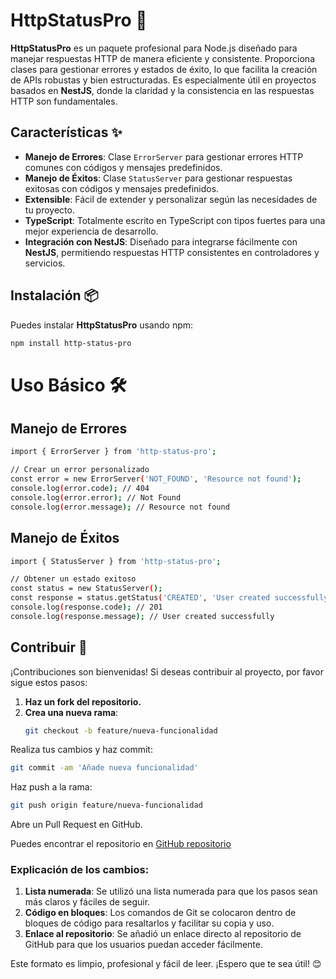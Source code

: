 # HttpStatusPro 🚀

**HttpStatusPro** es un paquete profesional para Node.js diseñado para manejar respuestas HTTP de manera eficiente y consistente. Proporciona clases para gestionar errores y estados de éxito, lo que facilita la creación de APIs robustas y bien estructuradas. Es especialmente útil en proyectos basados en **NestJS**, donde la claridad y la consistencia en las respuestas HTTP son fundamentales.

## Características ✨

- **Manejo de Errores**: Clase `ErrorServer` para gestionar errores HTTP comunes con códigos y mensajes predefinidos.
- **Manejo de Éxitos**: Clase `StatusServer` para gestionar respuestas exitosas con códigos y mensajes predefinidos.
- **Extensible**: Fácil de extender y personalizar según las necesidades de tu proyecto.
- **TypeScript**: Totalmente escrito en TypeScript con tipos fuertes para una mejor experiencia de desarrollo.
- **Integración con NestJS**: Diseñado para integrarse fácilmente con **NestJS**, permitiendo respuestas HTTP consistentes en controladores y servicios.

## Instalación 📦

Puedes instalar **HttpStatusPro** usando npm:

```bash
npm install http-status-pro
```
# Uso Básico 🛠️

## Manejo de Errores
```bash
import { ErrorServer } from 'http-status-pro';

// Crear un error personalizado
const error = new ErrorServer('NOT_FOUND', 'Resource not found');
console.log(error.code); // 404
console.log(error.error); // Not Found
console.log(error.message); // Resource not found
```
## Manejo de Éxitos
```bash
import { StatusServer } from 'http-status-pro';

// Obtener un estado exitoso
const status = new StatusServer();
const response = status.getStatus('CREATED', 'User created successfully');
console.log(response.code); // 201
console.log(response.message); // User created successfully

```
## Contribuir 🤝

¡Contribuciones son bienvenidas! Si deseas contribuir al proyecto, por favor sigue estos pasos:

1. **Haz un fork del repositorio.**
2. **Crea una nueva rama**:
   ```bash
   git checkout -b feature/nueva-funcionalidad

Realiza tus cambios y haz commit:

```bash
git commit -am 'Añade nueva funcionalidad'
```
Haz push a la rama:

```bash
git push origin feature/nueva-funcionalidad
```
Abre un Pull Request en GitHub.

Puedes encontrar el repositorio en [GitHub repositorio](https://github.com/HugoCM23/http-status-pro)

### Explicación de los cambios:
1. **Lista numerada**: Se utilizó una lista numerada para que los pasos sean más claros y fáciles de seguir.
2. **Código en bloques**: Los comandos de Git se colocaron dentro de bloques de código para resaltarlos y facilitar su copia y uso.
3. **Enlace al repositorio**: Se añadió un enlace directo al repositorio de GitHub para que los usuarios puedan acceder fácilmente.

Este formato es limpio, profesional y fácil de leer. ¡Espero que te sea útil! 😊
